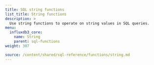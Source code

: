 ```yaml
---
title: SQL string functions
list_title: String functions
description: >
  Use string functions to operate on string values in SQL queries.
menu:
  influxdb3_core:
    name: String
    parent: sql-functions    
weight: 307

source: /content/shared/sql-reference/functions/string.md
---
```


<!-- 
The content of this page is at /content/shared/sql-reference/functions/string.md
-->
